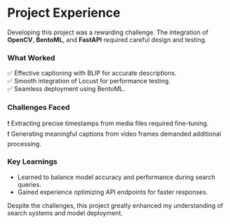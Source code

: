 # Project Experience

Developing this project was a rewarding challenge. The integration of **OpenCV**, **BentoML**, and **FastAPI** required careful design and testing.

### What Worked
✅ Effective captioning with BLIP for accurate descriptions.  
✅ Smooth integration of Locust for performance testing.  
✅ Seamless deployment using BentoML.  

### Challenges Faced
❗ Extracting precise timestamps from media files required fine-tuning.  
❗ Generating meaningful captions from video frames demanded additional processing.

### Key Learnings
- Learned to balance model accuracy and performance during search queries.
- Gained experience optimizing API endpoints for faster responses.

Despite the challenges, this project greatly enhanced my understanding of search systems and model deployment.
